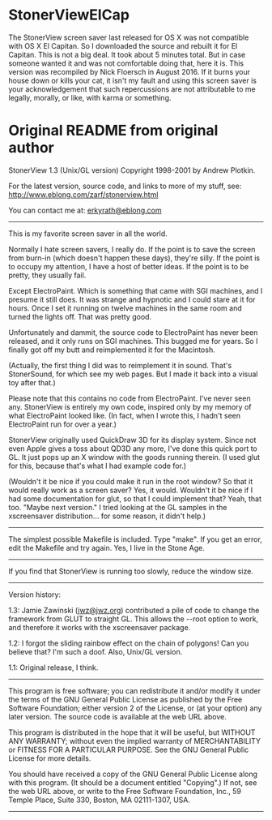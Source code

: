 # StonerViewElCap
The StonerView screen saver last released for OS X was not compatible with OS X El Capitan. So I downloaded the source and rebuilt it for El Capitan. This is not a big deal. It took about 5 minutes total. But in case someone wanted it and was not comfortable doing that, here it is. This version was recompiled by Nick Floersch in August 2016. If it burns your house down or kills your cat, it isn't my fault and using this screen saver is your acknowledgement that such repercussions are not attributable to me legally, morally, or like, with karma or something.

# Original README from original author
StonerView 1.3 (Unix/GL version)
Copyright 1998-2001 by Andrew Plotkin.

For the latest version, source code, and links to more of my stuff, see:
http://www.eblong.com/zarf/stonerview.html

You can contact me at:
erkyrath@eblong.com

__________________

This is my favorite screen saver in all the world.

Normally I hate screen savers, I really do. If the point is to save
the screen from burn-in (which doesn't happen these days), they're
silly. If the point is to occupy my attention, I have a host of better
ideas. If the point is to be pretty, they usually fail.

Except ElectroPaint. Which is something that came with SGI machines,
and I presume it still does. It was strange and hypnotic and I could
stare at it for hours. Once I set it running on twelve machines in the
same room and turned the lights off. That was pretty good.

Unfortunately and dammit, the source code to ElectroPaint has never
been released, and it only runs on SGI machines. This bugged me for
years. So I finally got off my butt and reimplemented it for the
Macintosh.

(Actually, the first thing I did was to reimplement it in sound.
That's StonerSound, for which see my web pages. But I made it back
into a visual toy after that.)

Please note that this contains no code from ElectroPaint. I've never
seen any. StonerView is entirely my own code, inspired only by my
memory of what ElectroPaint looked like. (In fact, when I wrote this,
I hadn't seen ElectroPaint run for over a year.)

StonerView originally used QuickDraw 3D for its display system. Since
not even Apple gives a toss about QD3D any more, I've done this quick
port to GL. It just pops up an X window with the goods running
therein. (I used glut for this, because that's what I had example code
for.)

(Wouldn't it be nice if you could make it run in the root window? So
that it would really work as a screen saver? Yes, it would. Wouldn't
it be nice if I had some documentation for glut, so that I could
implement that? Yeah, that too. "Maybe next version." I tried looking
at the GL samples in the xscreensaver distribution... for some reason,
it didn't help.)

__________________

The simplest possible Makefile is included. Type "make". If you get an
error, edit the Makefile and try again. Yes, I live in the Stone Age.

__________________

If you find that StonerView is running too slowly, reduce the window
size.

__________________

Version history:

1.3: Jamie Zawinski (jwz@jwz.org) contributed a pile of code to change 
the framework from GLUT to straight GL. This allows the --root 
option to work, and therefore it works with the xscreensaver
package.

1.2: I forgot the sliding rainbow effect on the chain of polygons!
Can you believe that? I'm such a doof.
Also, Unix/GL version.

1.1: Original release, I think.
__________________

This program is free software; you can redistribute it and/or modify
it under the terms of the GNU General Public License as published by
the Free Software Foundation; either version 2 of the License, or (at
your option) any later version. The source code is available at the
web URL above.

This program is distributed in the hope that it will be useful, but
WITHOUT ANY WARRANTY; without even the implied warranty of
MERCHANTABILITY or FITNESS FOR A PARTICULAR PURPOSE. See the GNU
General Public License for more details.

You should have received a copy of the GNU General Public License
along with this program. (It should be a document entitled "Copying".)
If not, see the web URL above, or write to the Free Software
Foundation, Inc., 59 Temple Place, Suite 330, Boston, MA 02111-1307,
USA.

__________________

